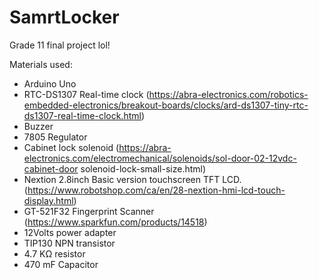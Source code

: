 # SamrtLocker
 
Grade 11 final project lol!

Materials used:
 - Arduino Uno
 - RTC-DS1307 Real-time clock (https://abra-electronics.com/robotics-embedded-electronics/breakout-boards/clocks/ard-ds1307-tiny-rtc-ds1307-real-time-clock.html)
 - Buzzer
 - 7805 Regulator
 - Cabinet lock solenoid (https://abra-electronics.com/electromechanical/solenoids/sol-door-02-12vdc-cabinet-door solenoid-lock-small-size.html) 
 - Nextion 2.8inch Basic version touchscreen TFT LCD. (https://www.robotshop.com/ca/en/28-nextion-hmi-lcd-touch-display.html)
 - GT-521F32 Fingerprint Scanner (https://www.sparkfun.com/products/14518)
 - 12Volts power adapter 
 - TIP130 NPN transistor
 - 4.7 KΩ resistor
 - 470 mF Capacitor
